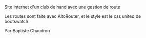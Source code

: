 Site internet d'un club de hand avec une gestion de route

Les routes sont faite avec AltoRouter, et le style est le css united de bootswatch

Par Baptiste Chaudron